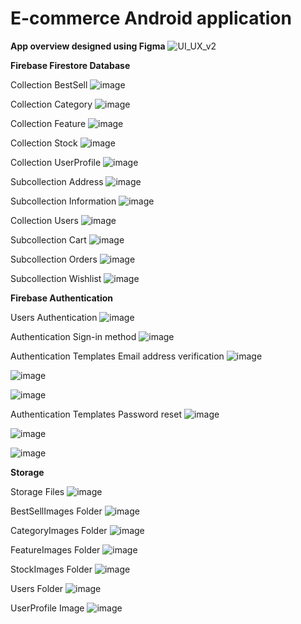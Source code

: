 # E-commerce Android application

**App overview designed using Figma**
![UI_UX_v2](https://github.com/Apostolos-Kazopidis/CardShop/assets/70575515/573ead08-3126-448a-a3be-85d48217adb2)

**Firebase Firestore Database**

Collection BestSell
![image](https://github.com/akazopidis/CardShop/assets/70575515/9904cbc8-c9ce-4b52-bc9b-44768793cf33)

Collection Category
![image](https://github.com/akazopidis/CardShop/assets/70575515/b44985a2-0912-469f-8c21-42233e83d525)

Collection Feature
![image](https://github.com/akazopidis/CardShop/assets/70575515/d8b53449-0ade-48cc-ad19-6650d0018a6f)

Collection Stock
![image](https://github.com/akazopidis/CardShop/assets/70575515/0add6ac3-d73c-46a7-b290-7defc400a8bd)

Collection UserProfile
![image](https://github.com/akazopidis/CardShop/assets/70575515/f0bbc609-00be-4e1b-a079-83dec93283d7)

Subcollection Address
![image](https://github.com/akazopidis/CardShop/assets/70575515/790d35bd-bba3-4a91-b4cd-21c92dfafa65)

Subcollection Information
![image](https://github.com/akazopidis/CardShop/assets/70575515/48cf8380-bdc7-46c9-b033-f35f04592536)

Collection Users
![image](https://github.com/akazopidis/CardShop/assets/70575515/dbda686e-7b94-49d9-bc46-668ea355517b)

Subcollection Cart
![image](https://github.com/akazopidis/CardShop/assets/70575515/26217c9f-fe5e-478f-a178-01355416a87b)

Subcollection Orders
![image](https://github.com/akazopidis/CardShop/assets/70575515/2e809a45-0a03-4389-9ebc-a456f5da59fa)

Subcollection Wishlist
![image](https://github.com/akazopidis/CardShop/assets/70575515/0d826546-ce7c-4476-b609-e4082bf42c3a)

**Firebase Authentication**

Users Authentication
![image](https://github.com/akazopidis/CardShop/assets/70575515/7540e796-5b14-4387-a637-3d19ce2d4277)

Authentication Sign-in method
![image](https://github.com/akazopidis/CardShop/assets/70575515/9df5a513-de01-45c1-92b5-14128ad1b391)

Authentication Templates Email address verification
![image](https://github.com/akazopidis/CardShop/assets/70575515/7304b22d-cb8e-4f3f-bb5b-753dae1c3e82)

![image](https://github.com/akazopidis/CardShop/assets/70575515/d7e3ebfc-1991-4420-8d74-a1896c210db1)

![image](https://github.com/akazopidis/CardShop/assets/70575515/1128abec-99e7-43bc-ade0-384594b77048)

Authentication Templates Password reset
![image](https://github.com/akazopidis/CardShop/assets/70575515/eabf4922-f423-4281-aaec-81b5978f16bf)

![image](https://github.com/akazopidis/CardShop/assets/70575515/5b2c79c0-f505-4df6-8f3f-4f44461f1111)

![image](https://github.com/akazopidis/CardShop/assets/70575515/a568ed23-7c72-486c-8f70-6800833f9956)

**Storage**

Storage Files
![image](https://github.com/akazopidis/CardShop/assets/70575515/2c41f9ed-7e08-4e80-a844-16853888e831)

BestSellImages Folder
![image](https://github.com/akazopidis/CardShop/assets/70575515/a3e4db90-e080-4e61-ae55-1fa836998b41)

CategoryImages Folder
![image](https://github.com/akazopidis/CardShop/assets/70575515/6a9c6243-e7cd-4586-8ebb-8cfcc9fe349a)

FeatureImages Folder
![image](https://github.com/akazopidis/CardShop/assets/70575515/bbc7cb08-906f-40dd-9a38-9783caa13540)

StockImages Folder
![image](https://github.com/akazopidis/CardShop/assets/70575515/8d95774f-e417-4e4d-b7ec-2b58b03628fb)

Users Folder
![image](https://github.com/akazopidis/CardShop/assets/70575515/31de1911-5b0c-43ce-be55-852746e85ae4)

UserProfile Image
![image](https://github.com/akazopidis/CardShop/assets/70575515/ddbc9e18-477c-453b-9a3a-f44e00af7139)















